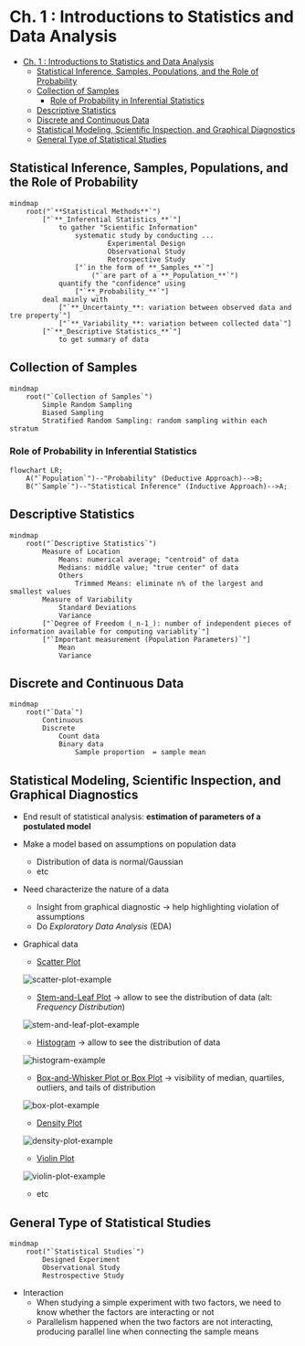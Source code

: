 # Ch. 1 : Introductions to Statistics and Data Analysis

- [Ch. 1 : Introductions to Statistics and Data Analysis](#ch-1--introductions-to-statistics-and-data-analysis)
  - [Statistical Inference, Samples, Populations, and the Role of Probability](#statistical-inference-samples-populations-and-the-role-of-probability)
  - [Collection of Samples](#collection-of-samples)
    - [Role of Probability in Inferential Statistics](#role-of-probability-in-inferential-statistics)
  - [Descriptive Statistics](#descriptive-statistics)
  - [Discrete and Continuous Data](#discrete-and-continuous-data)
  - [Statistical Modeling, Scientific Inspection, and Graphical Diagnostics](#statistical-modeling-scientific-inspection-and-graphical-diagnostics)
  - [General Type of Statistical Studies](#general-type-of-statistical-studies)


## Statistical Inference, Samples, Populations, and the Role of Probability

```mermaid
mindmap
    root("`**Statistical Methods**`")
        ["`**_Inferential Statistics_**`"]
            to gather "Scientific Information"
                systematic study by conducting ...
                        Experimental Design
                        Observational Study
                        Retrospective Study
                ["`in the form of **_Samples_**`"]
                    ("`are part of a **_Population_**`")
            quantify the "confidence" using
                ["`**_Probability_**`"]
        deal mainly with
            ["`**_Uncertainty_**: variation between observed data and tre property`"]
            ["`**_Variability_**: variation between collected data`"]
        ["`**_Descriptive Statistics_**`"]
            to get summary of data
```

## Collection of Samples

```mermaid           
mindmap
    root("`Collection of Samples`")
        Simple Random Sampling
        Biased Sampling
        Stratified Random Sampling: random sampling within each stratum
```

### Role of Probability in Inferential Statistics

```mermaid
flowchart LR;
    A("`Population`")--"Probability" (Deductive Approach)-->B;
    B("`Sample`")--"Statistical Inference" (Inductive Approach)-->A;
```

## Descriptive Statistics

```mermaid
mindmap
    root("`Descriptive Statistics`")
        Measure of Location
            Means: numerical average; "centroid" of data
            Medians: middle value; "true center" of data 
            Others
                Trimmed Means: eliminate n% of the largest and smallest values
        Measure of Variability
            Standard Deviations
            Variance
        ["`Degree of Freedom (_n-1_): number of independent pieces of information available for computing variablity`"]
        ["`Important measurement (Population Parameters)`"]
            Mean
            Variance
```

## Discrete and Continuous Data

```mermaid
mindmap
    root("`Data`")
        Continuous
        Discrete
            Count data
            Binary data
                Sample proportion  = sample mean
```

## Statistical Modeling, Scientific Inspection, and Graphical Diagnostics

- End result of statistical analysis: **estimation of parameters of a postulated model**
- Make a model based on assumptions on population data
    - Distribution of data is normal/Gaussian
    - etc
- Need characterize the nature of a data
    - Insight from graphical diagnostic -> help highlighting violation of assumptions
    - Do _Exploratory Data Analysis_ (EDA)
- Graphical data
    - [Scatter Plot](https://en.wikipedia.org/wiki/Scatter_plot)

    ![scatter-plot-example](https://upload.wikimedia.org/wikipedia/commons/a/af/Scatter_diagram_for_quality_characteristic_XXX.svg)

    - [Stem-and-Leaf Plot](https://en.wikipedia.org/wiki/Stem-and-leaf_display) -> allow to see the distribution of data (alt: _Frequency Distribution_)

    ![stem-and-leaf-plot-example](https://mathspace-production-media.mathspace.co/media/upload/images/001_Chapter_Entries/Data_Analysis/stem-and-leaf-plot.png)

    - [Histogram](https://en.wikipedia.org/wiki/Histogram) -> allow to see the distribution of data

    ![histogram-example](https://upload.wikimedia.org/wikipedia/commons/1/1d/Example_histogram.png)

    - [Box-and-Whisker Plot or Box Plot](https://en.wikipedia.org/wiki/Box_plot) -> visibility of median, quartiles, outliers, and tails of distribution
  
    ![box-plot-example](https://upload.wikimedia.org/wikipedia/commons/f/fa/Michelsonmorley-boxplot.svg)

    - [Density Plot](https://www.geeksforgeeks.org/density-plots-with-pandas-in-python/)

    ![density-plot-example](https://media.geeksforgeeks.org/wp-content/uploads/20201116233017/speeding.png)

    - [Violin Plot](https://en.wikipedia.org/wiki/Violin_plot)

    ![violin-plot-example](https://upload.wikimedia.org/wikipedia/commons/3/3a/Violin_plot.gif)

    - etc

## General Type of Statistical Studies

```mermaid
mindmap
    root("`Statistical Studies`")
        Designed Experiment
        Observational Study
        Restrospective Study
```

- Interaction
  - When studying a simple experiment with two factors, we need to know whether the factors are interacting or not
  - Parallelism happened when the two factors are not interacting, producing parallel line when connecting the sample means